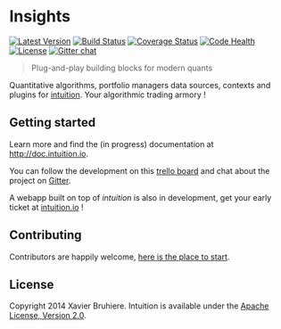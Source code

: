 Insights
========

[![Latest Version](https://pypip.in/v/insights/badge.png)](https://pypi.python.org/pypi/insights/)
[![Build Status](https://api.shippable.com/projects/533bd07389767b85005e1669/badge/master)](https://www.shippable.com/projects/533bd07389767b85005e1669)
[![Coverage Status](https://coveralls.io/repos/hackliff/insights/badge.png?branch=master)](https://coveralls.io/r/hackliff/insights?branch=master)
[![Code Health](https://landscape.io/github/intuition-io/insights/master/landscape.png)](https://landscape.io/github/intuition-io/insights/master)
[![License](https://pypip.in/license/insights/badge.png)](https://pypi.python.org/pypi/insights/)
[![Gitter chat](https://badges.gitter.im/intuition-io.png)](https://gitter.im/intuition-io)

> Plug-and-play building blocks for modern quants

Quantitative algorithms, portfolio managers data sources, contexts and
plugins for [intuition][2]. Your algorithmic trading armory !


Getting started
---------------

Learn more and find the (in progress) documentation at http://doc.intuition.io.

You can follow the development on this [trello board][1] and chat about the
project on [Gitter][3].

A webapp built on top of *intuition* is also in development, get your early
ticket at [intuition.io](http://intuition.io) !


Contributing
------------

Contributors are happily welcome, [here is the place to start][10].


License
-------

Copyright 2014 Xavier Bruhiere.
Intuition is available under the [Apache License, Version 2.0][5].


[1]: https://trello.com/b/WvJDlynt/intuition
[2]: https://github.com/intuition-io/intuition
[3]: https://gitter.im/intuition-io
[5]: http://www.apache.org/licenses/LICENSE-2.0.html
[10]: http://doc.intuition.io/articles/contributors.html

